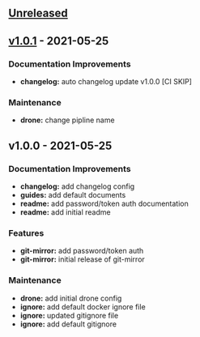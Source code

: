 <a name="unreleased"></a>
## [Unreleased]


<a name="v1.0.1"></a>
## [v1.0.1] - 2021-05-25
### Documentation Improvements
- **changelog:** auto changelog update v1.0.0 [CI SKIP]

### Maintenance
- **drone:** change pipline name


<a name="v1.0.0"></a>
## v1.0.0 - 2021-05-25
### Documentation Improvements
- **changelog:** add changelog config
- **guides:** add default documents
- **readme:** add password/token auth documentation
- **readme:** add initial readme

### Features
- **git-mirror:** add password/token auth
- **git-mirror:** initial release of git-mirror

### Maintenance
- **drone:** add initial drone config
- **ignore:** add default docker ignore file
- **ignore:** updated gitignore file
- **ignore:** add default gitignore


[Unreleased]: https://github.com/BOHICA-LABS/drone-git-mirror/compare/v1.0.1...HEAD
[v1.0.1]: https://github.com/BOHICA-LABS/drone-git-mirror/compare/v1.0.0...v1.0.1
